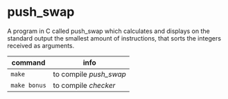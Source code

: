 # push_swap
A program in C called push_swap which calculates and displays on the standard output the smallest amount of instructions,
that sorts the integers received as arguments.

| command | info |
| ------- | ---- |
| `make` | to compile *push_swap* |
| `make bonus` | to compile *checker* |
